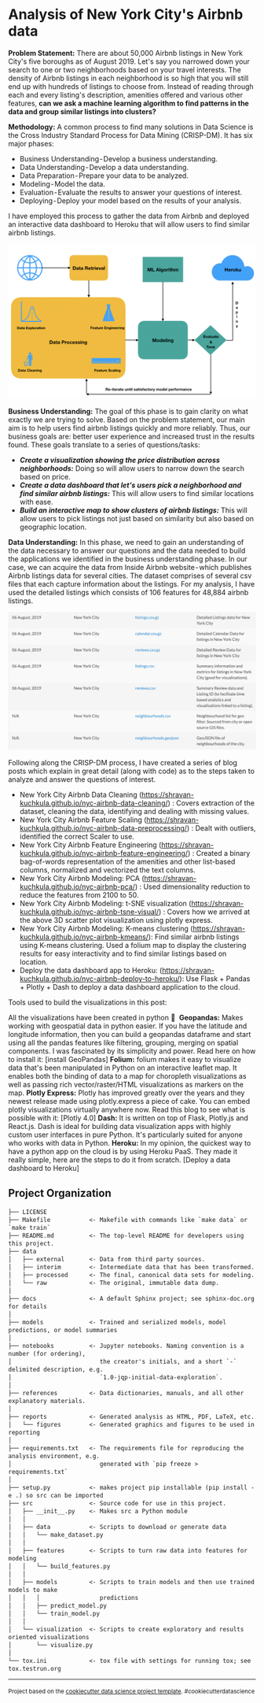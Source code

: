 Analysis of New York City's Airbnb data
==============================
**Problem Statement:** There are about 50,000 Airbnb listings in New York City's five boroughs as of August 2019. Let's say you narrowed down your search to one or two neighborhoods based on your travel interests. The density of Airbnb listings in each neighborhood is so high that you will still end up with hundreds of listings to choose from. Instead of reading through each and every listing's description, amenities offered and various other features, **can we ask a machine learning algorithm to find patterns in the data and group similar listings into clusters?**

**Methodology:** A common process to find many solutions in Data Science is the Cross Industry Standard Process for Data Mining (CRISP-DM). It has six major phases: 
- Business Understanding - Develop a business understanding.
- Data Understanding - Develop a data understanding.
- Data Preparation - Prepare your data to be analyzed.
- Modeling - Model the data.
- Evaluation - Evaluate the results to answer your questions of interest. 
- Deploying - Deploy your model based on the results of your analysis.

I have employed this process to gather the data from Airbnb and deployed an interactive data dashboard to Heroku that will allow users to find similar airbnb listings.

![crisp-dm](reports/figures/crisp-dm.png)

**Business Understanding:** The goal of this phase is to gain clarity on what exactly we are trying to solve. Based on the problem statement, our main aim is to help users find airbnb listings quickly and more reliably. Thus, our business goals are: better user experience and increased trust in the results found. These goals translate to a series of questions/tasks: 
* ***Create a visualization showing the price distribution across neighborhoods:*** Doing so will allow users to narrow down the search based on price.
* ***Create a data dashboard that let's users pick a neighborhood and find similar airbnb listings:*** This will allow users to find similar locations with ease.
* ***Build an interactive map to show clusters of airbnb listings:*** This will allow users to pick listings not just based on similarity but also based on geographic location.

**Data Understanding:** In this phase, we need to gain an understanding of the data necessary to answer our questions and the data needed to build the applications we identified in the business understanding phase. In our case, we can acquire the data from Inside Airbnb website - which publishes Airbnb listings data for several cities. The dataset comprises of several csv files that each capture information about the listings. For my analysis, I have used the detailed listings which consists of 106 features for 48,884 airbnb listings.

![datasets](reports/figures/datasets.png)

Following along the CRISP-DM process, I have created a series of blog posts which explain in great detail (along with code) as to the steps taken to analyze and answer the questions of interest.

* New York City Airbnb Data Cleaning (https://shravan-kuchkula.github.io/nyc-airbnb-data-cleaning/) : Covers extraction of the dataset, cleaning the data, identifying and dealing with missing values.
* New York City Airbnb Feature Scaling (https://shravan-kuchkula.github.io/nyc-airbnb-data-preprocessing/) : Dealt with outliers, identified the correct Scaler to use.
* New York City Airbnb Feature Engineering (https://shravan-kuchkula.github.io/nyc-airbnb-feature-engineering/) : Created a binary bag-of-words representation of the amenities and other list-based columns, normalized and vectorized the text columns.
* New York City Airbnb Modeling: PCA (https://shravan-kuchkula.github.io/nyc-airbnb-pca/) : Used dimensionality reduction to reduce the features from 2100 to 50.
* New York City Airbnb Modeling: t-SNE visualization (https://shravan-kuchkula.github.io/nyc-airbnb-tsne-visual/) : Covers how we arrived at the above 3D scatter plot visualization using plotly express.
* New York City Airbnb Modeling: K-means clustering (https://shravan-kuchkula.github.io/nyc-airbnb-kmeans/): Find similar airbnb listings using K-means clustering. Used a folium map to display the clustering results for easy interactivity and to find similar listings based on location.
* Deploy the data dashboard app to Heroku: (https://shravan-kuchkula.github.io/nyc-airbnb-deploy-to-heroku/): Use Flask + Pandas + Plotly + Dash to deploy a data dashboard application to the cloud.

Tools used to build the visualizations in this post:

All the visualizations have been created in python 🐍 
**Geopandas:** Makes working with geospatial data in python easier. If you have the latitude and longitude information, then you can build a geopandas dataframe and start using all the pandas features like filtering, grouping, merging on spatial components. I was fascinated by its simplicity and power. Read here on how to install it: [install GeoPandas]
**Folium:** folium makes it easy to visualize data that's been manipulated in Python on an interactive leaflet map. It enables both the binding of data to a map for choropleth visualizations as well as passing rich vector/raster/HTML visualizations as markers on the map.
**Plotly Express:** Plotly has improved greatly over the years and they newest release made using plotly.express a piece of cake. You can embed plotly visualizations virtually anywhere now. Read this blog to see what is possible with it: [Plotly 4.0]
**Dash:** It is written on top of Flask, Plotly.js and React.js. Dash is ideal for building data visualization apps with highly custom user interfaces in pure Python. It's particularly suited for anyone who works with data in Python.
**Heroku:** In my opinion, the quickest way to have a python app on the cloud is by using Heroku PaaS. They made it really simple, here are the steps to do it from scratch. [Deploy a data dashboard to Heroku]


Project Organization
------------

    ├── LICENSE
    ├── Makefile           <- Makefile with commands like `make data` or `make train`
    ├── README.md          <- The top-level README for developers using this project.
    ├── data
    │   ├── external       <- Data from third party sources.
    │   ├── interim        <- Intermediate data that has been transformed.
    │   ├── processed      <- The final, canonical data sets for modeling.
    │   └── raw            <- The original, immutable data dump.
    │
    ├── docs               <- A default Sphinx project; see sphinx-doc.org for details
    │
    ├── models             <- Trained and serialized models, model predictions, or model summaries
    │
    ├── notebooks          <- Jupyter notebooks. Naming convention is a number (for ordering),
    │                         the creator's initials, and a short `-` delimited description, e.g.
    │                         `1.0-jqp-initial-data-exploration`.
    │
    ├── references         <- Data dictionaries, manuals, and all other explanatory materials.
    │
    ├── reports            <- Generated analysis as HTML, PDF, LaTeX, etc.
    │   └── figures        <- Generated graphics and figures to be used in reporting
    │
    ├── requirements.txt   <- The requirements file for reproducing the analysis environment, e.g.
    │                         generated with `pip freeze > requirements.txt`
    │
    ├── setup.py           <- makes project pip installable (pip install -e .) so src can be imported
    ├── src                <- Source code for use in this project.
    │   ├── __init__.py    <- Makes src a Python module
    │   │
    │   ├── data           <- Scripts to download or generate data
    │   │   └── make_dataset.py
    │   │
    │   ├── features       <- Scripts to turn raw data into features for modeling
    │   │   └── build_features.py
    │   │
    │   ├── models         <- Scripts to train models and then use trained models to make
    │   │   │                 predictions
    │   │   ├── predict_model.py
    │   │   └── train_model.py
    │   │
    │   └── visualization  <- Scripts to create exploratory and results oriented visualizations
    │       └── visualize.py
    │
    └── tox.ini            <- tox file with settings for running tox; see tox.testrun.org


--------

<p><small>Project based on the <a target="_blank" href="https://drivendata.github.io/cookiecutter-data-science/">cookiecutter data science project template</a>. #cookiecutterdatascience</small></p>
